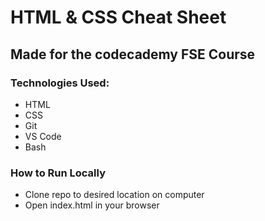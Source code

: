 # HTML & CSS Cheat Sheet
## Made for the codecademy FSE Course

### Technologies Used:
* HTML
* CSS
* Git
* VS Code 
* Bash

### How to Run Locally
* Clone repo to desired location on computer
* Open index.html in your browser
